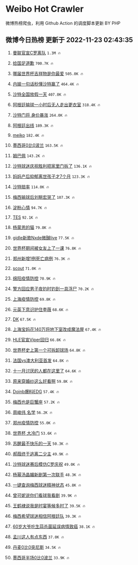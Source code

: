 # Weibo Hot Crawler 



微博热榜爬虫，利用 Github Action 的调度脚本更新 BY PHP 


## 微博今日热榜 更新于 2022-11-23 02:43:35 
1. [曼联官宣C罗离队](https://s.weibo.com/weibo?q=%23%E6%9B%BC%E8%81%94%E5%AE%98%E5%AE%A3C%E7%BD%97%E7%A6%BB%E9%98%9F%23&t=31&band_rank=1&Refer=top) `1.3M 🔥` 

1. [给国足道歉](https://s.weibo.com/weibo?q=%23%E7%BB%99%E5%9B%BD%E8%B6%B3%E9%81%93%E6%AD%89%23&t=31&band_rank=2&Refer=top) `700.7K 🔥` 

1. [哪届世界杯吉祥物是你最爱](https://s.weibo.com/weibo?q=%23%E5%93%AA%E5%B1%8A%E4%B8%96%E7%95%8C%E6%9D%AF%E5%90%89%E7%A5%A5%E7%89%A9%E6%98%AF%E4%BD%A0%E6%9C%80%E7%88%B1%23&t=31&band_rank=3&Refer=top) `505.0K 🔥` 

1. [内娱一句话秒懂沙特赢了](https://s.weibo.com/weibo?q=%23%E5%86%85%E5%A8%B1%E4%B8%80%E5%8F%A5%E8%AF%9D%E7%A7%92%E6%87%82%E6%B2%99%E7%89%B9%E8%B5%A2%E4%BA%86%23&t=31&band_rank=4&Refer=top) `464.4K 🔥` 

1. [沙特全国放假一天](https://s.weibo.com/weibo?q=%23%E6%B2%99%E7%89%B9%E5%85%A8%E5%9B%BD%E6%94%BE%E5%81%87%E4%B8%80%E5%A4%A9%23&t=31&band_rank=5&Refer=top) `407.0K 🔥` 

1. [阿根廷输球一小时后无人走出更衣室](https://s.weibo.com/weibo?q=%23%E9%98%BF%E6%A0%B9%E5%BB%B7%E8%BE%93%E7%90%83%E4%B8%80%E5%B0%8F%E6%97%B6%E5%90%8E%E6%97%A0%E4%BA%BA%E8%B5%B0%E5%87%BA%E6%9B%B4%E8%A1%A3%E5%AE%A4%23&t=31&band_rank=6&Refer=top) `318.4K 🔥` 

1. [沙特门将 身价暴涨](https://s.weibo.com/weibo?q=%E6%B2%99%E7%89%B9%E9%97%A8%E5%B0%86%20%E8%BA%AB%E4%BB%B7%E6%9A%B4%E6%B6%A8&t=31&band_rank=7&Refer=top) `264.0K 🔥` 

1. [阿根廷出线](https://s.weibo.com/weibo?q=%E9%98%BF%E6%A0%B9%E5%BB%B7%E5%87%BA%E7%BA%BF&t=31&band_rank=8&Refer=top) `189.3K 🔥` 

1. [meiko](https://s.weibo.com/weibo?q=meiko&t=31&band_rank=9&Refer=top) `182.4K 🔥` 

1. [墨西哥0比0波兰](https://s.weibo.com/weibo?q=%23%E5%A2%A8%E8%A5%BF%E5%93%A50%E6%AF%940%E6%B3%A2%E5%85%B0%23&t=31&band_rank=10&Refer=top) `163.5K 🔥` 

1. [姆巴佩](https://s.weibo.com/weibo?q=%E5%A7%86%E5%B7%B4%E4%BD%A9&t=31&band_rank=11&Refer=top) `143.2K 🔥` 

1. [沙特球迷庆祝胜利把家里门拆了](https://s.weibo.com/weibo?q=%23%E6%B2%99%E7%89%B9%E7%90%83%E8%BF%B7%E5%BA%86%E7%A5%9D%E8%83%9C%E5%88%A9%E6%8A%8A%E5%AE%B6%E9%87%8C%E9%97%A8%E6%8B%86%E4%BA%86%23&t=31&band_rank=12&Refer=top) `136.1K 🔥` 

1. [妈妈产后抑郁离世孩子才7个月](https://s.weibo.com/weibo?q=%23%E5%A6%88%E5%A6%88%E4%BA%A7%E5%90%8E%E6%8A%91%E9%83%81%E7%A6%BB%E4%B8%96%E5%AD%A9%E5%AD%90%E6%89%8D7%E4%B8%AA%E6%9C%88%23&t=31&band_rank=13&Refer=top) `123.3K 🔥` 

1. [沙特赔率](https://s.weibo.com/weibo?q=%23%E6%B2%99%E7%89%B9%E8%B5%94%E7%8E%87%23&t=31&band_rank=14&Refer=top) `114.0K 🔥` 

1. [梅西输球后刘畊宏哭了](https://s.weibo.com/weibo?q=%23%E6%A2%85%E8%A5%BF%E8%BE%93%E7%90%83%E5%90%8E%E5%88%98%E7%95%8A%E5%AE%8F%E5%93%AD%E4%BA%86%23&t=31&band_rank=15&Refer=top) `107.3K 🔥` 

1. [淀粉心情](https://s.weibo.com/weibo?q=%23%E6%B7%80%E7%B2%89%E5%BF%83%E6%83%85%23&t=31&band_rank=16&Refer=top) `94.7K 🔥` 

1. [TES](https://s.weibo.com/weibo?q=TES&t=31&band_rank=17&Refer=top) `92.1K 🔥` 

1. [杨蒙恩的猫](https://s.weibo.com/weibo?q=%E6%9D%A8%E8%92%99%E6%81%A9%E7%9A%84%E7%8C%AB&t=31&band_rank=18&Refer=top) `79.8K 🔥` 

1. [gidle新歌Nxde微醺live](https://s.weibo.com/weibo?q=%23gidle%E6%96%B0%E6%AD%8CNxde%E5%BE%AE%E9%86%BAlive%23&t=31&band_rank=19&Refer=top) `77.5K 🔥` 

1. [世界杯期间被女友上了一课](https://s.weibo.com/weibo?q=%23%E4%B8%96%E7%95%8C%E6%9D%AF%E6%9C%9F%E9%97%B4%E8%A2%AB%E5%A5%B3%E5%8F%8B%E4%B8%8A%E4%BA%86%E4%B8%80%E8%AF%BE%23&t=31&band_rank=20&Refer=top) `76.8K 🔥` 

1. [郑州新增1例死亡病例](https://s.weibo.com/weibo?q=%23%E9%83%91%E5%B7%9E%E6%96%B0%E5%A2%9E1%E4%BE%8B%E6%AD%BB%E4%BA%A1%E7%97%85%E4%BE%8B%23&t=31&band_rank=21&Refer=top) `76.3K 🔥` 

1. [scout](https://s.weibo.com/weibo?q=scout&t=31&band_rank=22&Refer=top) `71.0K 🔥` 

1. [绵阳疫情防控](https://s.weibo.com/weibo?q=%23%E7%BB%B5%E9%98%B3%E7%96%AB%E6%83%85%E9%98%B2%E6%8E%A7%23&t=31&band_rank=23&Refer=top) `70.9K 🔥` 

1. [警方回应男子夜钓时钓到一具浮尸](https://s.weibo.com/weibo?q=%23%E8%AD%A6%E6%96%B9%E5%9B%9E%E5%BA%94%E7%94%B7%E5%AD%90%E5%A4%9C%E9%92%93%E6%97%B6%E9%92%93%E5%88%B0%E4%B8%80%E5%85%B7%E6%B5%AE%E5%B0%B8%23&t=31&band_rank=24&Refer=top) `70.2K 🔥` 

1. [上海疫情防控](https://s.weibo.com/weibo?q=%23%E4%B8%8A%E6%B5%B7%E7%96%AB%E6%83%85%E9%98%B2%E6%8E%A7%23&t=31&band_rank=25&Refer=top) `69.8K 🔥` 

1. [元英下意识护住李薇](https://s.weibo.com/weibo?q=%23%E5%85%83%E8%8B%B1%E4%B8%8B%E6%84%8F%E8%AF%86%E6%8A%A4%E4%BD%8F%E6%9D%8E%E8%96%87%23&t=31&band_rank=26&Refer=top) `68.6K 🔥` 

1. [DK](https://s.weibo.com/weibo?q=DK&t=31&band_rank=27&Refer=top) `67.5K 🔥` 

1. [上海宝妈花140万将地下室改成魔法屋](https://s.weibo.com/weibo?q=%23%E4%B8%8A%E6%B5%B7%E5%AE%9D%E5%A6%88%E8%8A%B1140%E4%B8%87%E5%B0%86%E5%9C%B0%E4%B8%8B%E5%AE%A4%E6%94%B9%E6%88%90%E9%AD%94%E6%B3%95%E5%B1%8B%23&t=31&band_rank=28&Refer=top) `67.4K 🔥` 

1. [HLE官宣Viper回归](https://s.weibo.com/weibo?q=%23HLE%E5%AE%98%E5%AE%A3Viper%E5%9B%9E%E5%BD%92%23&t=31&band_rank=29&Refer=top) `66.8K 🔥` 

1. [世界杯史上第一个可拆卸球场](https://s.weibo.com/weibo?q=%23%E4%B8%96%E7%95%8C%E6%9D%AF%E5%8F%B2%E4%B8%8A%E7%AC%AC%E4%B8%80%E4%B8%AA%E5%8F%AF%E6%8B%86%E5%8D%B8%E7%90%83%E5%9C%BA%23&t=31&band_rank=30&Refer=top) `64.8K 🔥` 

1. [法国vs澳大利亚首发](https://s.weibo.com/weibo?q=%23%E6%B3%95%E5%9B%BDvs%E6%BE%B3%E5%A4%A7%E5%88%A9%E4%BA%9A%E9%A6%96%E5%8F%91%23&t=31&band_rank=31&Refer=top) `64.8K 🔥` 

1. [十一月讨厌的人都在这里了](https://s.weibo.com/weibo?q=%23%E5%8D%81%E4%B8%80%E6%9C%88%E8%AE%A8%E5%8E%8C%E7%9A%84%E4%BA%BA%E9%83%BD%E5%9C%A8%E8%BF%99%E9%87%8C%E4%BA%86%23&t=31&band_rank=32&Refer=top) `64.6K 🔥` 

1. [原来穿婚纱这么好看啊](https://s.weibo.com/weibo?q=%23%E5%8E%9F%E6%9D%A5%E7%A9%BF%E5%A9%9A%E7%BA%B1%E8%BF%99%E4%B9%88%E5%A5%BD%E7%9C%8B%E5%95%8A%23&t=31&band_rank=33&Refer=top) `59.8K 🔥` 

1. [Doinb爆料EDG](https://s.weibo.com/weibo?q=%23Doinb%E7%88%86%E6%96%99EDG%23&t=31&band_rank=34&Refer=top) `57.4K 🔥` 

1. [梅西也是巨蟹座](https://s.weibo.com/weibo?q=%23%E6%A2%85%E8%A5%BF%E4%B9%9F%E6%98%AF%E5%B7%A8%E8%9F%B9%E5%BA%A7%23&t=31&band_rank=35&Refer=top) `57.2K 🔥` 

1. [周峻纬 名学](https://s.weibo.com/weibo?q=%E5%91%A8%E5%B3%BB%E7%BA%AC%20%E5%90%8D%E5%AD%A6&t=31&band_rank=36&Refer=top) `56.2K 🔥` 

1. [郑州疫情防控](https://s.weibo.com/weibo?q=%23%E9%83%91%E5%B7%9E%E7%96%AB%E6%83%85%E9%98%B2%E6%8E%A7%23&t=31&band_rank=37&Refer=top) `55.0K 🔥` 

1. [世界杯 大冷门](https://s.weibo.com/weibo?q=%23%E4%B8%96%E7%95%8C%E6%9D%AF%20%E5%A4%A7%E5%86%B7%E9%97%A8%23&t=31&band_rank=38&Refer=top) `53.6K 🔥` 

1. [苏醒最不快乐的一天](https://s.weibo.com/weibo?q=%E8%8B%8F%E9%86%92%E6%9C%80%E4%B8%8D%E5%BF%AB%E4%B9%90%E7%9A%84%E4%B8%80%E5%A4%A9&t=31&band_rank=39&Refer=top) `50.3K 🔥` 

1. [郝葭终于逃离二少主](https://s.weibo.com/weibo?q=%23%E9%83%9D%E8%91%AD%E7%BB%88%E4%BA%8E%E9%80%83%E7%A6%BB%E4%BA%8C%E5%B0%91%E4%B8%BB%23&t=31&band_rank=40&Refer=top) `49.9K 🔥` 

1. [沙特球迷赛后模仿C罗庆祝](https://s.weibo.com/weibo?q=%23%E6%B2%99%E7%89%B9%E7%90%83%E8%BF%B7%E8%B5%9B%E5%90%8E%E6%A8%A1%E4%BB%BFC%E7%BD%97%E5%BA%86%E7%A5%9D%23&t=31&band_rank=41&Refer=top) `49.0K 🔥` 

1. [杨幂汤晶媚新剧第一次联手](https://s.weibo.com/weibo?q=%23%E6%9D%A8%E5%B9%82%E6%B1%A4%E6%99%B6%E5%AA%9A%E6%96%B0%E5%89%A7%E7%AC%AC%E4%B8%80%E6%AC%A1%E8%81%94%E6%89%8B%23&t=31&band_rank=42&Refer=top) `48.3K 🔥` 

1. [一键查询梅西球迷精神状态](https://s.weibo.com/weibo?q=%23%E4%B8%80%E9%94%AE%E6%9F%A5%E8%AF%A2%E6%A2%85%E8%A5%BF%E7%90%83%E8%BF%B7%E7%B2%BE%E7%A5%9E%E7%8A%B6%E6%80%81%23&t=31&band_rank=43&Refer=top) `45.8K 🔥` 

1. [曾可妮说你们看球我看剧](https://s.weibo.com/weibo?q=%23%E6%9B%BE%E5%8F%AF%E5%A6%AE%E8%AF%B4%E4%BD%A0%E4%BB%AC%E7%9C%8B%E7%90%83%E6%88%91%E7%9C%8B%E5%89%A7%23&t=31&band_rank=44&Refer=top) `39.9K 🔥` 

1. [王鹤棣说我是时宴等候多时了](https://s.weibo.com/weibo?q=%23%E7%8E%8B%E9%B9%A4%E6%A3%A3%E8%AF%B4%E6%88%91%E6%98%AF%E6%97%B6%E5%AE%B4%E7%AD%89%E5%80%99%E5%A4%9A%E6%97%B6%E4%BA%86%23&t=31&band_rank=45&Refer=top) `39.5K 🔥` 

1. [梅西希望球迷相信阿根廷队](https://s.weibo.com/weibo?q=%23%E6%A2%85%E8%A5%BF%E5%B8%8C%E6%9C%9B%E7%90%83%E8%BF%B7%E7%9B%B8%E4%BF%A1%E9%98%BF%E6%A0%B9%E5%BB%B7%E9%98%9F%23&t=31&band_rank=46&Refer=top) `39.3K 🔥` 

1. [60岁大爷吃生蒜杀菌延误病情致癌](https://s.weibo.com/weibo?q=%2360%E5%B2%81%E5%A4%A7%E7%88%B7%E5%90%83%E7%94%9F%E8%92%9C%E6%9D%80%E8%8F%8C%E5%BB%B6%E8%AF%AF%E7%97%85%E6%83%85%E8%87%B4%E7%99%8C%23&t=31&band_rank=47&Refer=top) `38.1K 🔥` 

1. [孟川这人有点东西](https://s.weibo.com/weibo?q=%23%E5%AD%9F%E5%B7%9D%E8%BF%99%E4%BA%BA%E6%9C%89%E7%82%B9%E4%B8%9C%E8%A5%BF%23&t=31&band_rank=48&Refer=top) `37.0K 🔥` 

1. [丹麦0比0突尼斯](https://s.weibo.com/weibo?q=%23%E4%B8%B9%E9%BA%A60%E6%AF%940%E7%AA%81%E5%B0%BC%E6%96%AF%23&t=31&band_rank=49&Refer=top) `34.5K 🔥` 

1. [墨西哥半场0比0波兰](https://s.weibo.com/weibo?q=%23%E5%A2%A8%E8%A5%BF%E5%93%A5%E5%8D%8A%E5%9C%BA0%E6%AF%940%E6%B3%A2%E5%85%B0%23&t=31&band_rank=50&Refer=top) `33.9K 🔥` 


